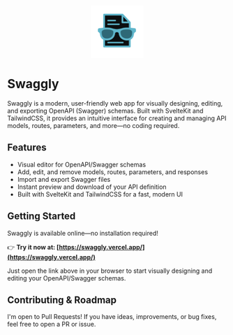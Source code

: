 <p align="center">
	<img src="src/lib/images/swaggly.svg" alt="Swaggly Logo" width="120" />
</p>

# Swaggly

Swaggly is a modern, user-friendly web app for visually designing, editing, and exporting OpenAPI (Swagger) schemas. Built with SvelteKit and TailwindCSS, it provides an intuitive interface for creating and managing API models, routes, parameters, and more—no coding required.

## Features

- Visual editor for OpenAPI/Swagger schemas
- Add, edit, and remove models, routes, parameters, and responses
- Import and export Swagger files
- Instant preview and download of your API definition
- Built with SvelteKit and TailwindCSS for a fast, modern UI

## Getting Started

Swaggly is available online—no installation required!

👉 **Try it now at: [https://swaggly.vercel.app/](https://swaggly.vercel.app/)**

Just open the link above in your browser to start visually designing and editing your OpenAPI/Swagger schemas.

## Contributing & Roadmap

I'm open to Pull Requests! If you have ideas, improvements, or bug fixes, feel free to open a PR or issue.

